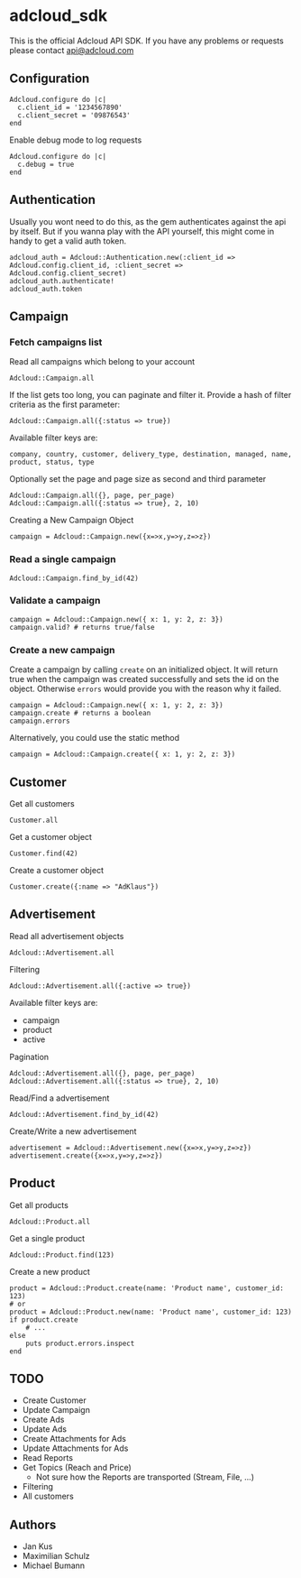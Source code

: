adcloud_sdk
===========

This is the official Adcloud API SDK. If you have any problems or requests please contact api@adcloud.com

Configuration
-------------

    Adcloud.configure do |c|
      c.client_id = '1234567890'
      c.client_secret = '09876543'
    end

Enable debug mode to log requests

    Adcloud.configure do |c|
      c.debug = true
    end

Authentication
--------------

Usually you wont need to do this, as the gem authenticates against the api by
itself. But if you wanna play with the API yourself, this might come in handy to
get a valid auth token.

    adcloud_auth = Adcloud::Authentication.new(:client_id => Adcloud.config.client_id, :client_secret => Adcloud.config.client_secret)
    adcloud_auth.authenticate!
    adcloud_auth.token

Campaign
--------

### Fetch campaigns list

Read all campaigns which belong to your account

    Adcloud::Campaign.all

If the list gets too long, you can paginate and filter it. Provide a hash of
filter criteria as the first parameter:

    Adcloud::Campaign.all({:status => true})

Available filter keys are:

    company, country, customer, delivery_type, destination, managed, name,
    product, status, type

Optionally set the page and page size as second and third parameter

    Adcloud::Campaign.all({}, page, per_page)
    Adcloud::Campaign.all({:status => true}, 2, 10)

Creating a New Campaign Object

    campaign = Adcloud::Campaign.new({x=>x,y=>y,z=>z})

### Read a single campaign

    Adcloud::Campaign.find_by_id(42)

### Validate a campaign

    campaign = Adcloud::Campaign.new({ x: 1, y: 2, z: 3})
    campaign.valid? # returns true/false

### Create a new campaign

Create a campaign by calling ```create``` on an initialized object. It will
return true when the campaign was created successfully and sets the id on the
object. Otherwise ```errors``` would provide you with the reason why it failed.

    campaign = Adcloud::Campaign.new({ x: 1, y: 2, z: 3})
    campaign.create # returns a boolean
    campaign.errors

Alternatively, you could use the static method

    campaign = Adcloud::Campaign.create({ x: 1, y: 2, z: 3})


Customer
--------

Get all customers

    Customer.all

Get a customer object

    Customer.find(42)

Create a customer object

    Customer.create({:name => "AdKlaus"})


Advertisement
-------------

Read all advertisement objects

    Adcloud::Advertisement.all

Filtering

    Adcloud::Advertisement.all({:active => true})

Available filter keys are:

* campaign
* product
* active

Pagination

    Adcloud::Advertisement.all({}, page, per_page)
    Adcloud::Advertisement.all({:status => true}, 2, 10)

Read/Find a advertisement

    Adcloud::Advertisement.find_by_id(42)

Create/Write a new advertisement

    advertisement = Adcloud::Advertisement.new({x=>x,y=>y,z=>z})
    advertisement.create({x=>x,y=>y,z=>z})

Product
-------

Get all products

    Adcloud::Product.all

Get a single product

    Adcloud::Product.find(123)

Create a new product

    product = Adcloud::Product.create(name: 'Product name', customer_id: 123)
    # or
    product = Adcloud::Product.new(name: 'Product name', customer_id: 123)
    if product.create
        # ...
    else
        puts product.errors.inspect
    end

TODO
----

* Create Customer
* Update Campaign
* Create Ads
* Update Ads
* Create Attachments for Ads
* Update Attachments for Ads
* Read Reports
* Get Topics (Reach and Price)
  * Not sure how the Reports are transported (Stream, File, ...)
* Filtering
* All customers


Authors
-------

* Jan Kus
* Maximilian Schulz
* Michael Bumann